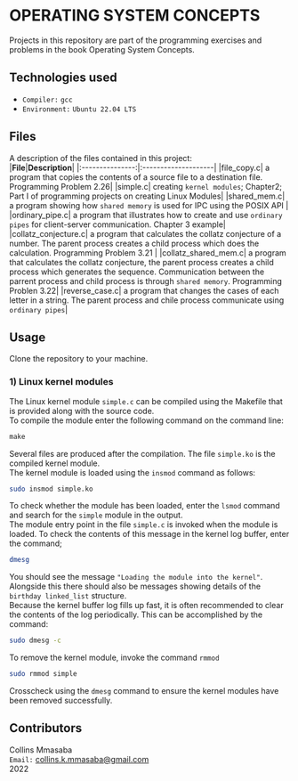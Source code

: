 # OPERATING SYSTEM CONCEPTS
Projects in this repository are part of the programming exercises and problems in the book Operating System Concepts.<br/>

## Technologies used
- `Compiler:` `gcc`
- `Environment:` `Ubuntu 22.04 LTS`

## Files
A description of the files contained in this project: <br/>
|**File**|**Description**|
|:---------------:|:--------------------|
|file_copy.c| a program that copies the contents of a source file to a destination file. Programming Problem 2.26|
|simple.c| creating `kernel modules`; Chapter2; Part I of programming projects on creating Linux Modules|
|shared_mem.c| a program showing how `shared memory` is used for IPC using the POSIX API |
|ordinary_pipe.c| a program that illustrates how to create and use `ordinary pipes` for client-server communication. Chapter 3 example|
|collatz_conjecture.c| a program that calculates the collatz conjecture of a number. The parent process creates a child process which does the calculation. Programming Problem 3.21 |
|collatz_shared_mem.c| a program that calculates the collatz conjecture, the parent process creates a child process which generates the sequence. Communication between the parrent process and child process is through `shared memory`. Programming Problen 3.22|
|reverse_case.c| a program that changes the cases of each letter in a string. The parent process and chile process communicate using` ordinary pipes`|

## Usage
Clone the repository to your machine.
<br/>
### 1) Linux kernel modules
The Linux kernel module `simple.c` can be compiled using the Makefile that is provided along with the source code.<br/>
To compile the module enter the following command on the command line: <br/>
```C
make
```
Several files are produced after the compilation. The file `simple.ko` is the compiled kernel module.<br/>
The kernel module is loaded using the `insmod` command as follows:<br/>
```Bash
sudo insmod simple.ko
```
To check whether the module has been loaded, enter the `lsmod` command and search for the `simple` module in the output.<br/>
The module entry point in the file `simple.c` is invoked when the module is loaded. To check the contents of this message in the kernel log buffer, enter the command;<br/>
```Bash
dmesg
```
You should see the message `"Loading the module into the kernel"`. Alongside this there should also be messages showing details of the `birthday linked_list` structure.<br/>
Because the kernel buffer log fills up fast, it is often recommended to clear the contents of the log periodically. This can be accomplished by the command:<br/>
```Bash
sudo dmesg -c
```
To remove the kernel module, invoke the command `rmmod`<br/>
```Bash
sudo rmmod simple
```
Crosscheck using the `dmesg` command to ensure the kernel modules have been removed successfully.<br/>

## Contributors
Collins Mmasaba<br/>
`Email:` <collins.k.mmasaba@gmail.com><br/>
2022
